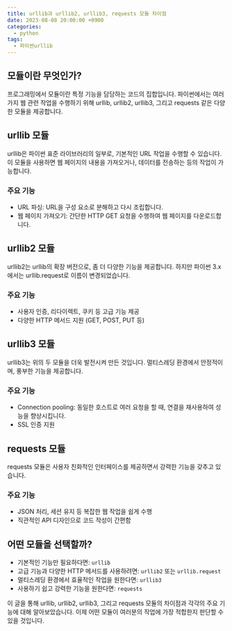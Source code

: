 ```yaml
---
title: urllib과 urllib2, urllib3, requests 모듈 차이점
date: 2023-08-08 20:00:00 +0900
categories:
  - python
tags:
  - 파이썬urllib
---
```


## 모듈이란 무엇인가?

프로그래밍에서 모듈이란 특정 기능을 담당하는 코드의 집합입니다. 파이썬에서는 여러 가지 웹 관련 작업을 수행하기 위해 urllib, urllib2, urllib3, 그리고 requests 같은 다양한 모듈을 제공합니다.

## urllib 모듈

urllib은 파이썬 표준 라이브러리의 일부로, 기본적인 URL 작업을 수행할 수 있습니다. 이 모듈을 사용하면 웹 페이지의 내용을 가져오거나, 데이터를 전송하는 등의 작업이 가능합니다.

### 주요 기능
- URL 파싱: URL을 구성 요소로 분해하고 다시 조립합니다.
- 웹 페이지 가져오기: 간단한 HTTP GET 요청을 수행하여 웹 페이지를 다운로드합니다.

## urllib2 모듈

urllib2는 urllib의 확장 버전으로, 좀 더 다양한 기능을 제공합니다. 하지만 파이썬 3.x에서는 urllib.request로 이름이 변경되었습니다.

### 주요 기능
- 사용자 인증, 리다이렉트, 쿠키 등 고급 기능 제공
- 다양한 HTTP 메서드 지원 (GET, POST, PUT 등)

## urllib3 모듈

urllib3는 위의 두 모듈을 더욱 발전시켜 만든 것입니다. 멀티스레딩 환경에서 안정적이며, 풍부한 기능을 제공합니다.

### 주요 기능
- Connection pooling: 동일한 호스트로 여러 요청을 할 때, 연결을 재사용하여 성능을 향상시킵니다.
- SSL 인증 지원

## requests 모듈

requests 모듈은 사용자 친화적인 인터페이스를 제공하면서 강력한 기능을 갖추고 있습니다.

### 주요 기능
- JSON 처리, 세션 유지 등 복잡한 웹 작업을 쉽게 수행
- 직관적인 API 디자인으로 코드 작성이 간편함

## 어떤 모듈을 선택할까?

- 기본적인 기능만 필요하다면: `urllib`
- 고급 기능과 다양한 HTTP 메서드를 사용하려면: `urllib2` 또는 `urllib.request`
- 멀티스레딩 환경에서 효율적인 작업을 원한다면: `urllib3`
- 사용하기 쉽고 강력한 기능을 원한다면: `requests`

이 글을 통해 urllib, urllib2, urllib3, 그리고 requests 모듈의 차이점과 각각의 주요 기능에 대해 알아보았습니다. 이제 어떤 모듈이 여러분의 작업에 가장 적합한지 판단할 수 있을 것입니다.